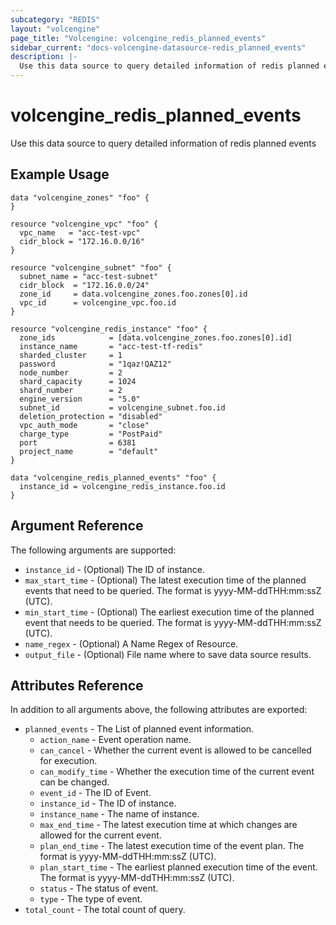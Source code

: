```yaml
---
subcategory: "REDIS"
layout: "volcengine"
page_title: "Volcengine: volcengine_redis_planned_events"
sidebar_current: "docs-volcengine-datasource-redis_planned_events"
description: |-
  Use this data source to query detailed information of redis planned events
---
```

# volcengine_redis_planned_events
Use this data source to query detailed information of redis planned events
## Example Usage
```hcl
data "volcengine_zones" "foo" {
}

resource "volcengine_vpc" "foo" {
  vpc_name   = "acc-test-vpc"
  cidr_block = "172.16.0.0/16"
}

resource "volcengine_subnet" "foo" {
  subnet_name = "acc-test-subnet"
  cidr_block  = "172.16.0.0/24"
  zone_id     = data.volcengine_zones.foo.zones[0].id
  vpc_id      = volcengine_vpc.foo.id
}

resource "volcengine_redis_instance" "foo" {
  zone_ids            = [data.volcengine_zones.foo.zones[0].id]
  instance_name       = "acc-test-tf-redis"
  sharded_cluster     = 1
  password            = "1qaz!QAZ12"
  node_number         = 2
  shard_capacity      = 1024
  shard_number        = 2
  engine_version      = "5.0"
  subnet_id           = volcengine_subnet.foo.id
  deletion_protection = "disabled"
  vpc_auth_mode       = "close"
  charge_type         = "PostPaid"
  port                = 6381
  project_name        = "default"
}

data "volcengine_redis_planned_events" "foo" {
  instance_id = volcengine_redis_instance.foo.id
}
```
## Argument Reference
The following arguments are supported:
* `instance_id` - (Optional) The ID of instance.
* `max_start_time` - (Optional) The latest execution time of the planned events that need to be queried. The format is yyyy-MM-ddTHH:mm:ssZ (UTC).
* `min_start_time` - (Optional) The earliest execution time of the planned event that needs to be queried. The format is yyyy-MM-ddTHH:mm:ssZ (UTC).
* `name_regex` - (Optional) A Name Regex of Resource.
* `output_file` - (Optional) File name where to save data source results.

## Attributes Reference
In addition to all arguments above, the following attributes are exported:
* `planned_events` - The List of planned event information.
    * `action_name` - Event operation name.
    * `can_cancel` - Whether the current event is allowed to be cancelled for execution.
    * `can_modify_time` - Whether the execution time of the current event can be changed.
    * `event_id` - The ID of Event.
    * `instance_id` - The ID of instance.
    * `instance_name` - The name of instance.
    * `max_end_time` - The latest execution time at which changes are allowed for the current event.
    * `plan_end_time` - The latest execution time of the event plan. The format is yyyy-MM-ddTHH:mm:ssZ (UTC).
    * `plan_start_time` - The earliest planned execution time of the event. The format is yyyy-MM-ddTHH:mm:ssZ (UTC).
    * `status` - The status of event.
    * `type` - The type of event.
* `total_count` - The total count of query.


